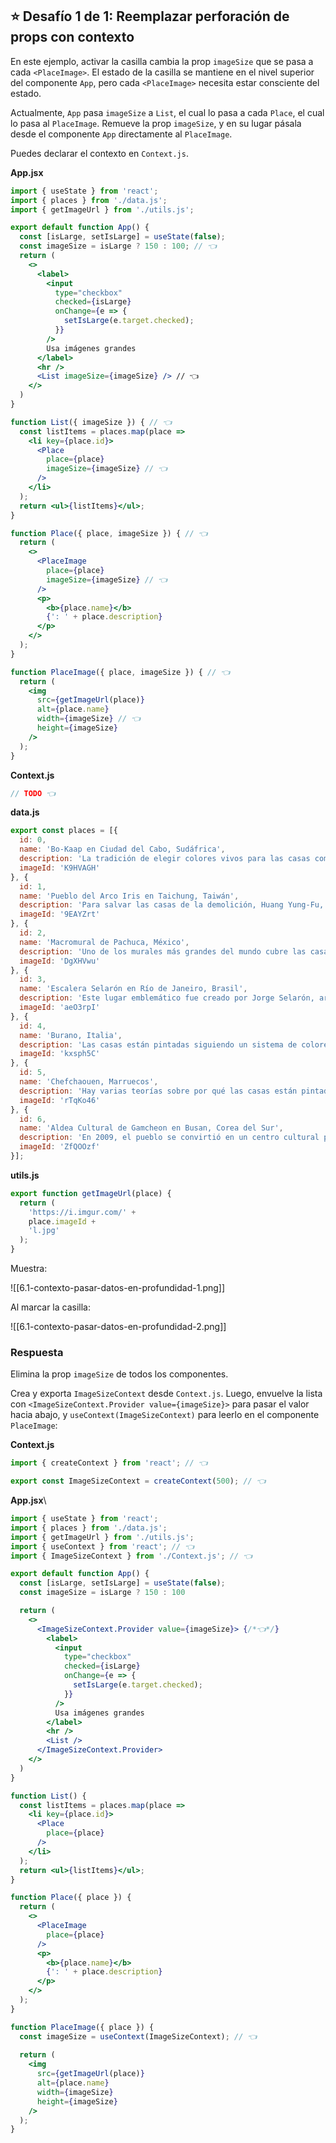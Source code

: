## ⭐ Desafío 1 de 1: Reemplazar perforación de props con contexto

En este ejemplo, activar la casilla cambia la prop `imageSize` que se pasa a cada `<PlaceImage>`. El estado de la casilla se mantiene en el nivel superior del componente `App`, pero cada `<PlaceImage>` necesita estar consciente del estado.

Actualmente, `App` pasa `imageSize` a `List`, el cual lo pasa a cada `Place`, el cual lo pasa al `PlaceImage`. Remueve la prop `imageSize`, y en su lugar pásala desde el componente `App` directamente al `PlaceImage`.

Puedes declarar el contexto en `Context.js`.

**App.jsx**
```jsx
import { useState } from 'react';
import { places } from './data.js';
import { getImageUrl } from './utils.js';

export default function App() {
  const [isLarge, setIsLarge] = useState(false);
  const imageSize = isLarge ? 150 : 100; // 👈
  return (
    <>
      <label>
        <input
          type="checkbox"
          checked={isLarge}
          onChange={e => {
            setIsLarge(e.target.checked);
          }}
        />
        Usa imágenes grandes
      </label>
      <hr />
      <List imageSize={imageSize} /> // 👈
    </>
  )
}

function List({ imageSize }) { // 👈
  const listItems = places.map(place =>
    <li key={place.id}>
      <Place
        place={place}
        imageSize={imageSize} // 👈
      />
    </li>
  );
  return <ul>{listItems}</ul>;
}

function Place({ place, imageSize }) { // 👈
  return (
    <>
      <PlaceImage
        place={place}
        imageSize={imageSize} // 👈
      />
      <p>
        <b>{place.name}</b>
        {': ' + place.description}
      </p>
    </>
  );
}

function PlaceImage({ place, imageSize }) { // 👈
  return (
    <img
      src={getImageUrl(place)}
      alt={place.name}
      width={imageSize} // 👈
      height={imageSize}
    />
  );
}
```

**Context.js**
```js
// TODO 👈
```

**data.js**
```js
export const places = [{
  id: 0,
  name: 'Bo-Kaap en Ciudad del Cabo, Sudáfrica',
  description: 'La tradición de elegir colores vivos para las casas comenzó a finales del siglo XX.',
  imageId: 'K9HVAGH'
}, {
  id: 1, 
  name: 'Pueblo del Arco Iris en Taichung, Taiwán',
  description: 'Para salvar las casas de la demolición, Huang Yung-Fu, un residente local, pintó la totalidad de las 1.200 de ellas en 1924.',
  imageId: '9EAYZrt'
}, {
  id: 2, 
  name: 'Macromural de Pachuca, México',
  description: 'Uno de los murales más grandes del mundo cubre las casas de un barrio en la ladera de una colina.',
  imageId: 'DgXHVwu'
}, {
  id: 3, 
  name: 'Escalera Selarón en Río de Janeiro, Brasil',
  description: 'Este lugar emblemático fue creado por Jorge Selarón, artista de origen chileno, como "homenaje al pueblo brasileño".',
  imageId: 'aeO3rpI'
}, {
  id: 4, 
  name: 'Burano, Italia',
  description: 'Las casas están pintadas siguiendo un sistema de colores específico que se remonta al siglo XVI.',
  imageId: 'kxsph5C'
}, {
  id: 5, 
  name: 'Chefchaouen, Marruecos',
  description: 'Hay varias teorías sobre por qué las casas están pintadas de azul, entre ellas que el color repele a los mosquitos o que simboliza el cielo y el paraíso.',
  imageId: 'rTqKo46'
}, {
  id: 6,
  name: 'Aldea Cultural de Gamcheon en Busan, Corea del Sur',
  description: 'En 2009, el pueblo se convirtió en un centro cultural pintando las casas y presentando exposiciones e instalaciones artísticas.',
  imageId: 'ZfQOOzf'
}];
```

**utils.js**
```js
export function getImageUrl(place) {
  return (
    'https://i.imgur.com/' +
    place.imageId +
    'l.jpg'
  );
}
```

Muestra:

![[6.1-contexto-pasar-datos-en-profundidad-1.png]]

Al marcar la casilla:

![[6.1-contexto-pasar-datos-en-profundidad-2.png]]

### Respuesta

Elimina la prop `imageSize` de todos los componentes.

Crea y exporta `ImageSizeContext` desde `Context.js`. Luego, envuelve la lista con `<ImageSizeContext.Provider value={imageSize}>` para pasar el valor hacia abajo, y `useContext(ImageSizeContext)` para leerlo en el componente `PlaceImage`:

**Context.js**
```js
import { createContext } from 'react'; // 👈

export const ImageSizeContext = createContext(500); // 👈
```

**App.jsx**\
```jsx
import { useState } from 'react';
import { places } from './data.js';
import { getImageUrl } from './utils.js';
import { useContext } from 'react'; // 👈
import { ImageSizeContext } from './Context.js'; // 👈

export default function App() {
  const [isLarge, setIsLarge] = useState(false);
  const imageSize = isLarge ? 150 : 100

  return (
    <>
      <ImageSizeContext.Provider value={imageSize}> {/*👈*/}
        <label>
          <input
            type="checkbox"
            checked={isLarge}
            onChange={e => {
              setIsLarge(e.target.checked);
            }}
          />
          Usa imágenes grandes
        </label>
        <hr />
        <List />
      </ImageSizeContext.Provider>
    </>
  )
}

function List() {
  const listItems = places.map(place =>
    <li key={place.id}>
      <Place
        place={place}
      />
    </li>
  );
  return <ul>{listItems}</ul>;
}

function Place({ place }) {
  return (
    <>
      <PlaceImage
        place={place}
      />
      <p>
        <b>{place.name}</b>
        {': ' + place.description}
      </p>
    </>
  );
}

function PlaceImage({ place }) {
  const imageSize = useContext(ImageSizeContext); // 👈
  
  return (
    <img
      src={getImageUrl(place)}
      alt={place.name}
      width={imageSize}
      height={imageSize}
    />
  );
}
```